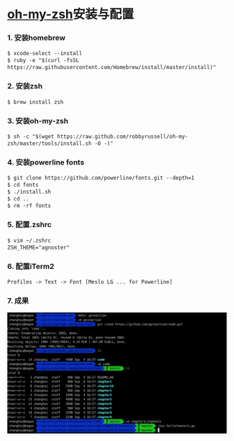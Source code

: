 # [oh-my-zsh](https://ohmyz.sh/)安装与配置

### 1. 安装homebrew  

```
$ xcode-select --install  
$ ruby -e "$(curl -fsSL https://raw.githubusercontent.com/Homebrew/install/master/install)"  
```

### 2. 安装zsh  

```
$ brew install zsh
```

### 3. 安装oh-my-zsh  

```
$ sh -c "$(wget https://raw.github.com/robbyrussell/oh-my-zsh/master/tools/install.sh -O -)"
```
### 4. 安装powerline fonts

```
$ git clone https://github.com/powerline/fonts.git --depth=1  
$ cd fonts  
$ ./install.sh  
$ cd ..  
$ rm -rf fonts  
```  
### 5. 配置.zshrc  

```
$ vim ~/.zshrc
ZSH_THEME="agnoster"
```

### 6. 配置iTerm2  

```
Profiles -> Text -> Font [Meslo LG ... for Powerline]
```

### 7. 成果   

![oh-my-zsh](https://github.com/coolzhang/myblog/blob/master/misc/ohmyz.png)